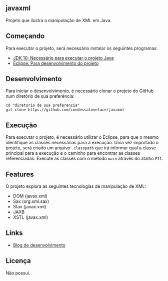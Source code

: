 ## javaxml

Projeto que ilustra a manipulação de XML em Java.

## Começando

Para executar o projeto, será necessário instalar os seguintes programas:

- [JDK 10: Necessário para executar o projeto Java](http://www.oracle.com/technetwork/java/javase/downloads/jdk10-downloads-4416644.html)
- [Eclipse: Para desenvolvimento do projeto](http://www.eclipse.org/downloads/packages/eclipse-ide-java-ee-developers/oxygen3a)

## Desenvolvimento

Para iniciar o desenvolvimento, é necessário clonar o projeto do GitHub num diretório de sua preferência:

```shell
cd "diretorio de sua preferencia"
git clone https://github.com/condessalovelace/javaxml
```

## Execução

Para executar o projeto, é necessário utilizar o Eclipse, para que o mesmo identifique as classes necessárias para a execução. Uma vez importado o projeto, será criado um arquivo `.classpath` que irá informar qual a classe principal para a execução e o caminho para encontrar as classes referenciadas. Execute as classes com o método `main` através do atalho `F11`.

## Features

O projeto explora as seguintes tecnologias de manipulação de XML:

- DOM (javax.xml)
- Sax (org.xml.sax)
- Stax (javax.xml)
- JAXB
- XSTL (javax.xml)

## Links

- [Blog de desenvolvimento](https://condessalovelace.blogspot.com)

## Licença

Não possui.
